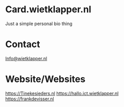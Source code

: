 # Card.wietklapper.nl

Just a simple personal bio thing 

# Contact
Info@wietklapper.nl

# Website/Websites
https://Tinekesieders.nl
https://hallo.ict.wietklapper.nl
https://frankdevisser.nl